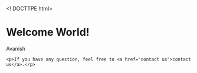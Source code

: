 <!-- Welcome.html -->
<! DOCTTPE html>
<html lang="en">
<head>
    <meta charset="UTF-8">
    <meta name="viewport" content="width=device-width">
    <title>Welcome World</title>
</head>
<body>
    <h1>Welcome World!</h1>
    <p>Avanish</p>
    
    <p>If you have any question, feel free to <a href="contact us">contact us</a>.</p>
</body>
</html>
